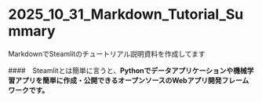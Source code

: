 # 2025_10_31_Markdown_Tutorial_Summary
MarkdownでSteamlitのチュートリアル説明資料を作成してます

####　Steamlitとは簡単に言うと、**__Pythonでデータアプリケーションや機械学習アプリを簡単に作成・公開できるオープンソースのWebアプリ開発フレームワークです。__**
